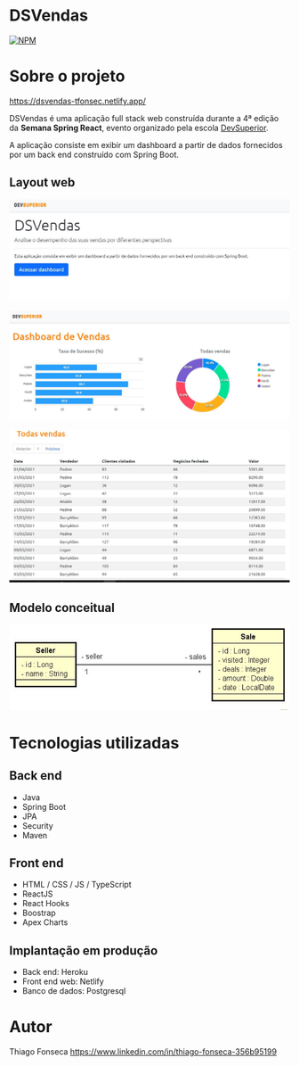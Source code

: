 # DSVendas
[![NPM](https://img.shields.io/npm/l/react)](https://github.com/tfonsec/projeto-sds4/blob/main/LICENSE)

# Sobre o projeto

https://dsvendas-tfonsec.netlify.app/

DSVendas é uma aplicação full stack web construída durante a 4ª edição da **Semana Spring React**, evento organizado pela escola [DevSuperior](https://devsuperior.com "Site da DevSuperior").

A aplicação consiste em exibir um dashboard a partir de dados fornecidos por um back end construído com Spring Boot.


## Layout web
![Web 1](https://github.com/tfonsec/assets/blob/main/sds4/pagina%20inicial.JPG)

![Web 2](https://github.com/tfonsec/assets/blob/main/sds4/dashboard.JPG)

![Web 3](https://github.com/tfonsec/assets/blob/main/sds4/tabela.JPG)

## Modelo conceitual
![Modelo Conceitual](https://github.com/tfonsec/assets/blob/main/sds4/modelo%20conceitual.JPG)

# Tecnologias utilizadas
## Back end
- Java
- Spring Boot
- JPA 
- Security
- Maven
## Front end
- HTML / CSS / JS / TypeScript
- ReactJS
- React Hooks
- Boostrap
- Apex Charts

## Implantação em produção
- Back end: Heroku
- Front end web: Netlify
- Banco de dados: Postgresql



# Autor

Thiago Fonseca
https://www.linkedin.com/in/thiago-fonseca-356b95199

